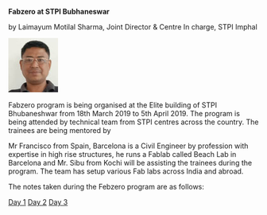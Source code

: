**Fabzero at STPI Bubhaneswar** 

by Laimayum Motilal Sharma, Joint Director & Centre In charge, STPI Imphal


![Laimayum Motilal Sharma](passport.jpg)



Fabzero program is being organised at the Elite building of STPI Bhubaneshwar from 18th March 2019 to 5th April 2019.
The program is being attended by technical team from STPI centres across the country. 
The trainees are being mentored by 

Mr Francisco from Spain, Barcelona is a Civil Engineer by profession with expertise in high rise structures,  he runs a Fablab called Beach Lab in Barcelona   and Mr. Sibu from Kochi will be assisting the trainees during the program. The team has setup various Fab labs across India and abroad.

The notes taken during the Febzero program are as follows:

[Day 1](day1.md)
[Day 2](day2.md)
[Day 3](day3.md)




